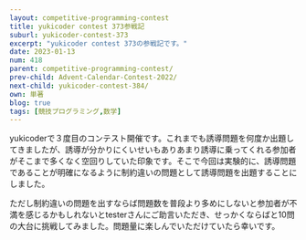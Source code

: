 ```yaml
---
layout: competitive-programming-contest
title: yukicoder contest 373参戦記
suburl: yukicoder-contest-373
excerpt: "yukicoder contest 373の参戦記です。"
date: 2023-01-13
num: 418
parent: competitive-programming-contest/
prev-child: Advent-Calendar-Contest-2022/
next-child: yukicoder-contest-384/
own: 単著
blog: true
tags: [競技プログラミング,数学]
---
```


yukicoderで３度目のコンテスト開催です。これまでも誘導問題を何度か出題してきましたが、誘導が分かりにくいせいもありあまり誘導に乗ってくれる参加者がそこまで多くなく空回りしていた印象です。そこで今回は実験的に、誘導問題であることが明確になるように制約違いの問題として誘導問題を出題することにしました。

ただし制約違いの問題を出すならば問題数を普段より多めにしないと参加者が不満を感じるかもしれないとtesterさんにご助言いただき、せっかくならばと10問の大台に挑戦してみました。問題量に楽しんでいただけていたら幸いです。
